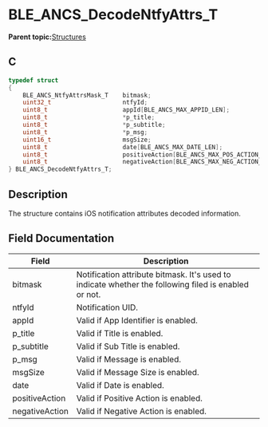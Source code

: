 # BLE\_ANCS\_DecodeNtfyAttrs\_T

**Parent topic:**[Structures](GUID-A2656700-B0A1-443C-903C-42AE1A0A1AD8.md)

## C

```c
typedef struct
{
    BLE_ANCS_NtfyAttrsMask_T    bitmask;
    uint32_t                    ntfyId;
    uint8_t                     appId[BLE_ANCS_MAX_APPID_LEN];
    uint8_t                     *p_title;
    uint8_t                     *p_subtitle;
    uint8_t                     *p_msg;
    uint16_t                    msgSize;
    uint8_t                     date[BLE_ANCS_MAX_DATE_LEN];
    uint8_t                     positiveAction[BLE_ANCS_MAX_POS_ACTION_LABEL_LEN];
    uint8_t                     negativeAction[BLE_ANCS_MAX_NEG_ACTION_LABEL_LEN];
} BLE_ANCS_DecodeNtfyAttrs_T;
```

## Description

The structure contains iOS notification attributes decoded information.

## Field Documentation

|Field|Description|
|-----|-----------|
|bitmask|Notification attribute bitmask. It's used to indicate whether the following filed is enabled or not.|
|ntfyId|Notification UID.|
|appId|Valid if App Identifier is enabled.|
|p\_title|Valid if Title is enabled.|
|p\_subtitle|Valid if Sub Title is enabled.|
|p\_msg|Valid if Message is enabled.|
|msgSize|Valid if Message Size is enabled.|
|date|Valid if Date is enabled.|
|positiveAction|Valid if Positive Action is enabled.|
|negativeAction|Valid if Negative Action is enabled.|

